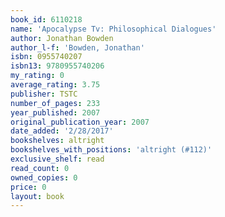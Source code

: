 ```yaml
---
book_id: 6110218
name: 'Apocalypse Tv: Philosophical Dialogues'
author: Jonathan Bowden
author_l-f: 'Bowden, Jonathan'
isbn: 0955740207
isbn13: 9780955740206
my_rating: 0
average_rating: 3.75
publisher: TSTC
number_of_pages: 233
year_published: 2007
original_publication_year: 2007
date_added: '2/28/2017'
bookshelves: altright
bookshelves_with_positions: 'altright (#112)'
exclusive_shelf: read
read_count: 0
owned_copies: 0
price: 0
layout: book
---
```

